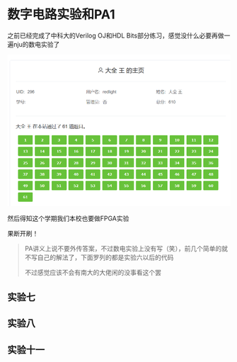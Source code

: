 # 数字电路实验和PA1

之前已经完成了中科大的Verilog OJ和HDL Bits部分练习，感觉没什么必要再做一遍nju的数电实验了

![image-20220301181524796](一生一芯学习笔记2【PA】.assets/image-20220301181524796.png)

然后得知这个学期我们本校也要做FPGA实验

果断开刷！

> PA讲义上说不要外传答案，不过数电实验上没有写（笑），前几个简单的就不写自己的解法了，下面罗列的都是实验六以后的代码
>
> 不过感觉应该不会有南大的大佬闲的没事看这个罢

## 实验七







## 实验八







## 实验十一



















